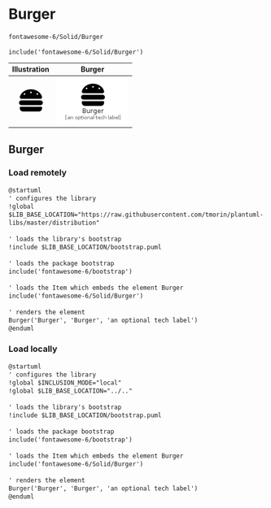 # Burger


```text
fontawesome-6/Solid/Burger
```

```text
include('fontawesome-6/Solid/Burger')
```



| Illustration | Burger |
| :---: | :---: |
| ![illustration for Illustration](../../fontawesome-6/Solid/Burger.png) | ![illustration for Burger](../../fontawesome-6/Solid/Burger.Local.png) |




## Burger

### Load remotely
```plantuml
@startuml
' configures the library
!global $LIB_BASE_LOCATION="https://raw.githubusercontent.com/tmorin/plantuml-libs/master/distribution"

' loads the library's bootstrap
!include $LIB_BASE_LOCATION/bootstrap.puml

' loads the package bootstrap
include('fontawesome-6/bootstrap')

' loads the Item which embeds the element Burger
include('fontawesome-6/Solid/Burger')

' renders the element
Burger('Burger', 'Burger', 'an optional tech label')
@enduml
```

### Load locally
```plantuml
@startuml
' configures the library
!global $INCLUSION_MODE="local"
!global $LIB_BASE_LOCATION="../.."

' loads the library's bootstrap
!include $LIB_BASE_LOCATION/bootstrap.puml

' loads the package bootstrap
include('fontawesome-6/bootstrap')

' loads the Item which embeds the element Burger
include('fontawesome-6/Solid/Burger')

' renders the element
Burger('Burger', 'Burger', 'an optional tech label')
@enduml
```

